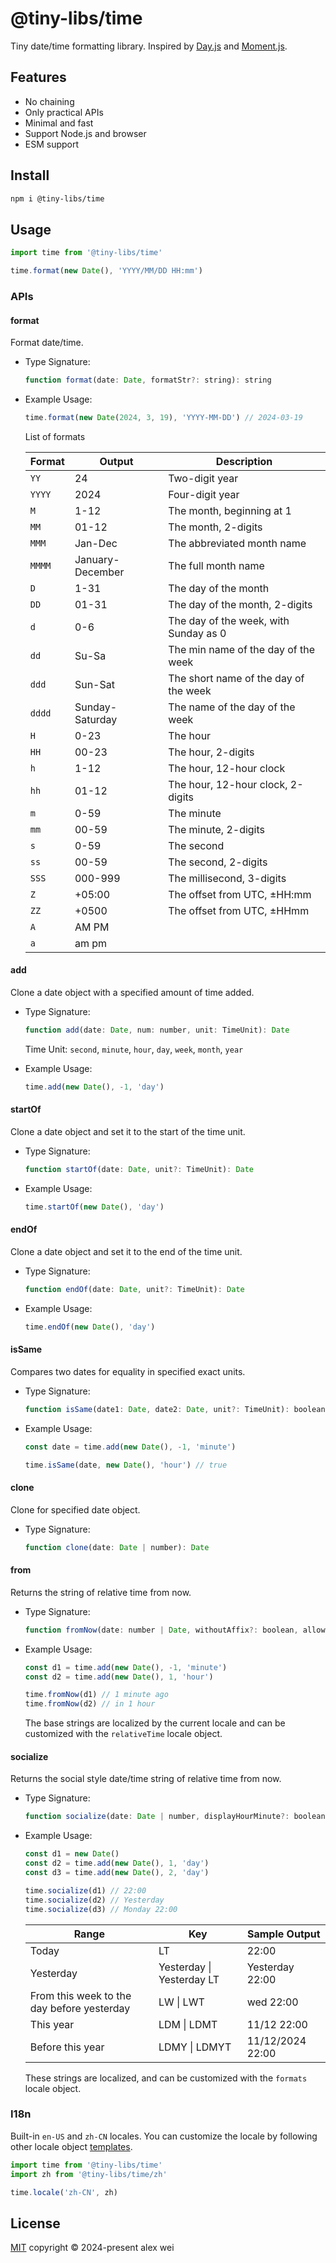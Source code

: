 # @tiny-libs/time

Tiny date/time formatting library. Inspired by [Day.js](https://github.com/iamkun/dayjs) and [Moment.js](https://github.com/moment/moment).

## Features

- No chaining
- Only practical APIs
- Minimal and fast
- Support Node.js and browser
- ESM support

## Install

```bash
npm i @tiny-libs/time
```

## Usage

```js
import time from '@tiny-libs/time'

time.format(new Date(), 'YYYY/MM/DD HH:mm')
```

### APIs

#### format

Format date/time.

- Type Signature:

  ```js
  function format(date: Date, formatStr?: string): string
  ```

- Example Usage:

  ```js
  time.format(new Date(2024, 3, 19), 'YYYY-MM-DD') // 2024-03-19
  ```

  List of formats

  | Format | Output           | Description                           |
  | ------ | ---------------- | ------------------------------------- |
  | `YY`   | 24               | Two-digit year                        |
  | `YYYY` | 2024             | Four-digit year                       |
  | `M`    | 1-12             | The month, beginning at 1             |
  | `MM`   | 01-12            | The month, 2-digits                   |
  | `MMM`  | Jan-Dec          | The abbreviated month name            |
  | `MMMM` | January-December | The full month name                   |
  | `D`    | 1-31             | The day of the month                  |
  | `DD`   | 01-31            | The day of the month, 2-digits        |
  | `d`    | 0-6              | The day of the week, with Sunday as 0 |
  | `dd`   | Su-Sa            | The min name of the day of the week   |
  | `ddd`  | Sun-Sat          | The short name of the day of the week |
  | `dddd` | Sunday-Saturday  | The name of the day of the week       |
  | `H`    | 0-23             | The hour                              |
  | `HH`   | 00-23            | The hour, 2-digits                    |
  | `h`    | 1-12             | The hour, 12-hour clock               |
  | `hh`   | 01-12            | The hour, 12-hour clock, 2-digits     |
  | `m`    | 0-59             | The minute                            |
  | `mm`   | 00-59            | The minute, 2-digits                  |
  | `s`    | 0-59             | The second                            |
  | `ss`   | 00-59            | The second, 2-digits                  |
  | `SSS`  | 000-999          | The millisecond, 3-digits             |
  | `Z`    | +05:00           | The offset from UTC, ±HH:mm           |
  | `ZZ`   | +0500            | The offset from UTC, ±HHmm            |
  | `A`    | AM PM            |                                       |
  | `a`    | am pm            |                                       |

#### add

Clone a date object with a specified amount of time added.

- Type Signature:

  ```js
  function add(date: Date, num: number, unit: TimeUnit): Date
  ```

  Time Unit: `second`, `minute`, `hour`, `day`, `week`, `month`, `year`

- Example Usage:

  ```js
  time.add(new Date(), -1, 'day')
  ```

#### startOf

Clone a date object and set it to the start of the time unit.

- Type Signature:

  ```js
  function startOf(date: Date, unit?: TimeUnit): Date
  ```

- Example Usage:

  ```js
  time.startOf(new Date(), 'day')
  ```

#### endOf

Clone a date object and set it to the end of the time unit.

- Type Signature:

  ```js
  function endOf(date: Date, unit?: TimeUnit): Date
  ```

- Example Usage:

  ```js
  time.endOf(new Date(), 'day')
  ```

#### isSame

Compares two dates for equality in specified exact units.

- Type Signature:

  ```js
  function isSame(date1: Date, date2: Date, unit?: TimeUnit): boolean
  ```

- Example Usage:

  ```js
  const date = time.add(new Date(), -1, 'minute')

  time.isSame(date, new Date(), 'hour') // true
  ```

#### clone

Clone for specified date object.

- Type Signature:

  ```js
  function clone(date: Date | number): Date
  ```

#### from

Returns the string of relative time from now.

- Type Signature:

  ```js
  function fromNow(date: number | Date, withoutAffix?: boolean, allowNow?: boolean): string
  ```

- Example Usage:

  ```js
  const d1 = time.add(new Date(), -1, 'minute')
  const d2 = time.add(new Date(), 1, 'hour')

  time.fromNow(d1) // 1 minute ago
  time.fromNow(d2) // in 1 hour
  ```

  The base strings are localized by the current locale and can be customized with the `relativeTime` locale object.

#### socialize

Returns the social style date/time string of relative time from now.

- Type Signature:

  ```js
  function socialize(date: Date | number, displayHourMinute?: boolean): string
  ```

- Example Usage:

  ```js
  const d1 = new Date()
  const d2 = time.add(new Date(), 1, 'day')
  const d3 = time.add(new Date(), 2, 'day')

  time.socialize(d1) // 22:00
  time.socialize(d2) // Yesterday
  time.socialize(d3) // Monday 22:00
  ```

  | Range                                      | Key                       | Sample Output    |
  | ------------------------------------------ | ------------------------- | ---------------- |
  | Today                                      | LT                        | 22:00            |
  | Yesterday                                  | Yesterday \| Yesterday LT | Yesterday 22:00  |
  | From this week to the day before yesterday | LW \| LWT                 | wed 22:00        |
  | This year                                  | LDM \| LDMT               | 11/12 22:00      |
  | Before this year                           | LDMY \| LDMYT             | 11/12/2024 22:00 |

  These strings are localized, and can be customized with the `formats` locale object.

### I18n

Built-in `en-US` and `zh-CN` locales. You can customize the locale by following other locale object [templates](./src/locales).

```js
import time from '@tiny-libs/time'
import zh from '@tiny-libs/time/zh'

time.locale('zh-CN', zh)
```

## License

[MIT](./LICENSE) copyright © 2024-present alex wei
